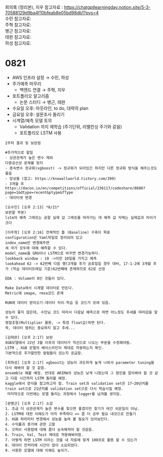 회의록 (정리본), 지우 참고자료 :  https://chatgptlearningday.notion.site/5-3-70588129d9ba4f10bfeab8e05bd98db1?pvs=4  
수민 참고자료:   
주혁 참고자료:  
병근 참고자료:   
태완 참고자료:   
하성 참고자료:   


# 0821

- AWS 인프라 설정 → 수민, 하성
- 주가예측 마무리
    - 백엔드 연결 → 주혁, 지우
- 포트폴리오 알고리즘
    - 논문 스터디 → 병근, 태완
- 수요일 오후: 아웃라인, to do, 대략의 plan
- 금요일 오후: 설문조사 돌리기
- 시계열/예측 모델 토의
  - Validation 까지 재학습 (주기단위, 리밸런싱 주기와 같음)
  - 포트폴리오 LSTM 사용

```
2주차 결과 및 보완점

#추가적으로 할일
- 상관관계가 높은 변수 제외  
다중공선성 문제를 방지
- 종속변수 정규화(xgboost) -> 정규화가 되어있긴 하지만 다른 정규화 방식을 해주는것도 좋음
- 앙상블 (참고: https://knowallworld.tistory.com/399)
- 3개월 후
https://dacon.io/en/competitions/official/236117/codeshare/8680?page=1&dtype=recent&ptype&fType
- 데이터셋 변경

[오수민] [오후 2:13] *8/21*
보완할 부분)
lstm의 예측 그래프는 곧잘 실제 값 그래프를 따라가는 데 예측 값 자체는 실제값과 차이가 크다 

[이주혁] [오후 2:16] 전체적인 틀 (Baseline) 구축이 목표
configuration은 Yaml파일로 정리되어 있고
index_name만 변경해주면 
세 국가 모두에 대해 예측할 수 있다.
model_name을 GRU이나 LSTM으로 바꾸면 변경가능하다.
lookback window : 10 ->이전 10일을 가지고 예측
lookahead 62 -> 62번째 다음 행(3개월 후가 공휴일일 경우 대비, 17-1-2에 3개월 후가 (학습 데이터프레임 기준)62번째에 존재하므로 62로 선정

EDA : Volume이 0인 것들이 있다.

Make Data에서 시계열 데이터로 만든다.
Metric에 smape, rmse코드 존재

RUN에 데이터 받아오기-데이터 처리-학습 등 코드가 모여 있음.

성능이 좋지 않은데, 수민님 코드 따라서 다음날 예측으로 하면 어느정도 추세를 따라감을 알 수 있다.
영점조절(Multiplier 활용, -> 특정 float값)하면 된다.
즉, 데이터 범위는 중요하지 않고 추세...

[김태완] [오후 2:17] 보완
XGB모델에서 22년 3월 이후의 데이터가 직선으로 나오는 부분을 수정해야됨.
LSTM , XGB 모델의 베이스라인이 제대로 작동하는지 확인.
기본적으로 추가할만한 칼럼들이 있는지 궁금함.

[최하성] [오후 2:17] xgboost는 성능이 과도하게 높게 나와서 parameter tuning을 다시 해봐야 할 것 같음. 
ensemble 해볼 예정. 반대로 ARIMA의 성능은 낮게 나왔는데 그 원인을 알아봐야 할 것 같고 다음 시간까지 LSTM 돌려볼 예정. 
kaggle에서 양식을 참고하고자 함. Train set과 validation set은 17~20년치를 train set으로 21년치를 validation set으로 다시 학습시킬 예정.
 마지막으로 이번에는 모델 돌리는 과정에서 logger를 남겨볼 생각임.

[문병근] [오후 2:17] 소감
1. 조금 더 상관관계가 높은 변수를 찾으면 좋겠지만 찾기가 여간 쉬운일이 아님.
2. LSTM에 대한 이해도가 아직 부족하다 => 좀 더 공부 필요 내것으로 만들기
3. XGB 파라미터 변경해서 성능을 높여 볼 필요가 있어보인다.
4. 수익률과 종가에 관한 고찰
5. 깃허브 사용법에 대해 좀더 능숙해져야 할 것같음.
6. Train, Val, Test 제대로 적용해봐야함.
7. 어떻게 하면 LSTM 이라는 것을 내 자료에 맞게 100프로 활용 할 수 있는가
8. 데이터 전처리에 시간이 많이 소요되었다.
9. 사용한 모델에 대해 이해도 높이기.
```

